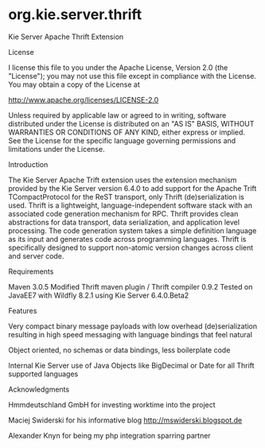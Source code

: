 # org.kie.server.thrift

Kie Server Apache Thrift Extension

License

I license this file to you under the Apache License, Version 2.0 (the "License"); you may not use this file except in compliance with the License. You may obtain a copy of the License at

http://www.apache.org/licenses/LICENSE-2.0

Unless required by applicable law or agreed to in writing, software distributed under the License is distributed on an "AS IS" BASIS, WITHOUT WARRANTIES OR CONDITIONS OF ANY KIND, either express or implied. See the License for the specific language governing permissions and limitations under the License.

Introduction

The Kie Server Apache Trift extension uses the extension mechanism provided by the Kie Server version 6.4.0 to add support for the Apache Trift TCompactProtocol for the ReST transport, only Thrift (de)serialization is used. Thrift is a lightweight, language-independent software stack with an associated code generation mechanism for RPC. Thrift provides clean abstractions for data transport, data serialization, and application level processing. The code generation system takes a simple definition language as its input and generates code across programming languages. Thrift is specifically designed to support non-atomic version changes across client and server code. 

Requirements

Maven 3.0.5
Modified Thrift maven plugin / Thrift compiler 0.9.2
Tested on JavaEE7 with Wildfly 8.2.1 using Kie Server 6.4.0.Beta2

Features

Very compact binary message payloads with low overhead (de)serialization resulting in high speed messaging with language bindings that feel natural

Object oriented, no schemas or data bindings, less boilerplate code

Internal Kie Server use of Java Objects like BigDecimal or Date for all Thrift supported languages


Acknowledgments

Hmmdeutschland GmbH for investing worktime into the project

Maciej Swiderski for his informative blog http://mswiderski.blogspot.de

Alexander Knyn for being my php integration sparring partner
